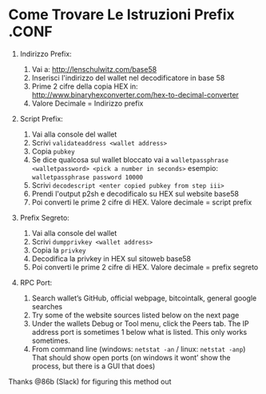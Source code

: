 # Come Trovare Le Istruzioni Prefix .CONF 

1. Indirizzo Prefix:

    1. Vai a: http://lenschulwitz.com/base58
    2. Inserisci l'indirizzo del wallet nel decodificatore in base 58
    3. Prime 2 cifre della copia HEX in: http://www.binaryhexconverter.com/hex-to-decimal-converter
    4. Valore Decimale = Indirizzo prefix

2. Script Prefix:

    1. Vai alla console del wallet
    2. Scrivi `validateaddress <wallet address>`
    3. Copia `pubkey`
    4. Se dice qualcosa sul wallet bloccato vai a `walletpassphrase <walletpassword> <pick a number in seconds>` esempio: `walletpassphrase password 10000`
    5. Scrivi `decodescript <enter copied pubkey from step iii>`
    6. Prendi l'output p2sh e decodificalo su HEX sul website base58 
    7. Poi converti le prime 2 cifre di HEX. Valore decimale = script prefix

3. Prefix Segreto:

    1. Vai alla console del wallet
    2. Scrivi `dumpprivkey <wallet address>`
    3. Copia la `privkey` 
    4. Decodifica la privkey in HEX sul sitoweb base58 
    5. Poi converti le prime 2 cifre di HEX. Valore decimale = prefix segreto

4.  RPC Port:

    1. Search wallet’s GitHub, official webpage, bitcointalk, general google searches
    2. Try some of the website sources listed below on the next page
    3. Under the wallets Debug or Tool menu, click the Peers tab. The IP address port is sometimes 1 below what is listed. This only works sometimes.
    4. From command line (windows: `netstat -an` / linux: `netstat -anp`) That should show open ports (on windows it wont’ show the process, but there is a GUI that does)

Thanks @86b (Slack) for figuring this method out
